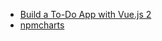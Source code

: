 - [Build a To-Do App with Vue.js 2](https://scotch.io/tutorials/build-a-to-do-app-with-vue-js-2)
- [npmcharts](https://github.com/cheapsteak/npmcharts.com)
